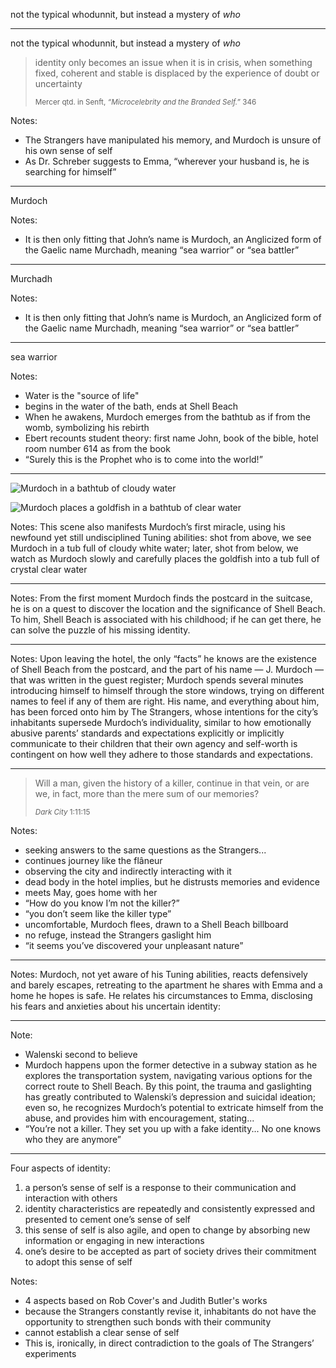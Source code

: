 <!-- .slide: data-auto-animate -->

not the typical whodunnit, but instead a mystery of *who*

---

<!-- .slide: data-auto-animate -->

not the typical whodunnit, but instead a mystery of *who*

> identity only becomes an issue when it is in crisis, when something fixed, coherent and stable is displaced by the experience of doubt or uncertainty
>
> <small class="citation">Mercer qtd. in Senft, <cite>“Microcelebrity and the Branded Self.”</cite> 346</small>

Notes:
- The Strangers have manipulated his memory, and Murdoch is unsure of his own sense of self
- As Dr. Schreber suggests to Emma, “wherever your husband is, he is searching for himself”

---

Murdoch <!-- .element: class="r-fit-text" -->

Notes:
- It is then only fitting that John’s name is Murdoch, an Anglicized form of the Gaelic name Murchadh, meaning “sea warrior” or “sea battler”

---

Murchadh <!-- .element: class="r-fit-text" -->

Notes:
- It is then only fitting that John’s name is Murdoch, an Anglicized form of the Gaelic name Murchadh, meaning “sea warrior” or “sea battler”

---

sea warrior <!-- .element: class="r-fit-text" -->

Notes:
- Water is the "source of life"
- begins in the water of the bath, ends at Shell Beach
- When he awakens, Murdoch emerges from the bathtub as if from the womb, symbolizing his rebirth
- Ebert recounts student theory: first name John, book of the bible, hotel room number 614 as from the book
- “Surely this is the Prophet who is to come into the world!”

---

![Murdoch in a bathtub of cloudy water](images/screen-water-cloudy.png) <!-- .element: style="max-height:35vh" -->

![Murdoch places a goldfish in a bathtub of clear water](images/screen-water-clear.png) <!-- .element: style="max-height:35vh" class="fragment" -->

Notes:
This scene also manifests Murdoch’s first miracle, using his newfound yet still undisciplined Tuning abilities: shot from above, we see Murdoch in a tub full of cloudy white water; later, shot from below, we watch as Murdoch slowly and carefully places the goldfish into a tub full of crystal clear water

---

<!-- .slide: data-background-image="images/screen-postcard.png" -->

Notes:
From the first moment Murdoch finds the postcard in the suitcase, he is on a quest to discover the location and the significance of Shell Beach. To him, Shell Beach is associated with his childhood; if he can get there, he can solve the puzzle of his missing identity.

---

<!-- .slide: data-background-image="video/murdoch-names.gif" -->

Notes:
Upon leaving the hotel, the only “facts” he knows are the existence of Shell Beach from the postcard, and the part of his name — J. Murdoch — that was written in the guest register; Murdoch spends several minutes introducing himself to himself through the store windows, trying on different names to feel if any of them are right. His name, and everything about him, has been forced onto him by The Strangers, whose intentions for the city’s inhabitants supersede Murdoch’s individuality, similar to how emotionally abusive parents’ standards and expectations explicitly or implicitly communicate to their children that their own agency and self-worth is contingent on how well they adhere to those standards and expectations.

---

> Will a man, given the history of a killer, continue in that vein, or are we, in fact, more than the mere sum of our memories?
>
> <small class="citation"><cite>Dark City</cite> 1:11:15</small>

Notes:
- seeking answers to the same questions as the Strangers...
- continues journey like the flâneur
- observing the city and indirectly interacting with it
- dead body in the hotel implies, but he distrusts memories and evidence
- meets May, goes home with her
- “How do you know I’m not the killer?”
- “you don’t seem like the killer type”
- uncomfortable, Murdoch flees, drawn to a Shell Beach billboard
- no refuge, instead the Strangers gaslight him
- “it seems you’ve discovered your unpleasant nature”

---

<!-- .slide: data-background-image="images/screen-emma-john-apt.png" class="right" -->

Notes:
Murdoch, not yet aware of his Tuning abilities, reacts defensively and barely escapes, retreating to the apartment he shares with Emma and a home he hopes is safe. He relates his circumstances to Emma, disclosing his fears and anxieties about his uncertain identity:

---

<!-- .slide: data-background-image="images/screen-walenski.png" class="right" -->

Note:
- Walenski second to believe
- Murdoch happens upon the former detective in a subway station as he explores the transportation system, navigating various options for the correct route to Shell Beach. By this point, the trauma and gaslighting has greatly contributed to Walenski’s depression and suicidal ideation; even so, he recognizes Murdoch’s potential to extricate himself from the abuse, and provides him with encouragement, stating...
- “You’re not a killer. They set you up with a fake identity... No one knows who they are anymore”

---

Four aspects of identity:

1. a person’s sense of self is a response to their communication and interaction with others <!-- .element: class="fragment" -->
2. identity characteristics are repeatedly and consistently expressed and presented to cement one’s sense of self <!-- .element: class="fragment" -->
3. this sense of self is also agile, and open to change by absorbing new information or engaging in new interactions <!-- .element: class="fragment" -->
4. one’s desire to be accepted as part of society drives their commitment to adopt this sense of self <!-- .element: class="fragment" -->

Notes:
- 4 aspects based on Rob Cover's and Judith Butler's works
- because the Strangers constantly revise it, inhabitants do not have the opportunity to strengthen such bonds with their community
- cannot establish a clear sense of self
- This is, ironically, in direct contradiction to the goals of The Strangers’ experiments
